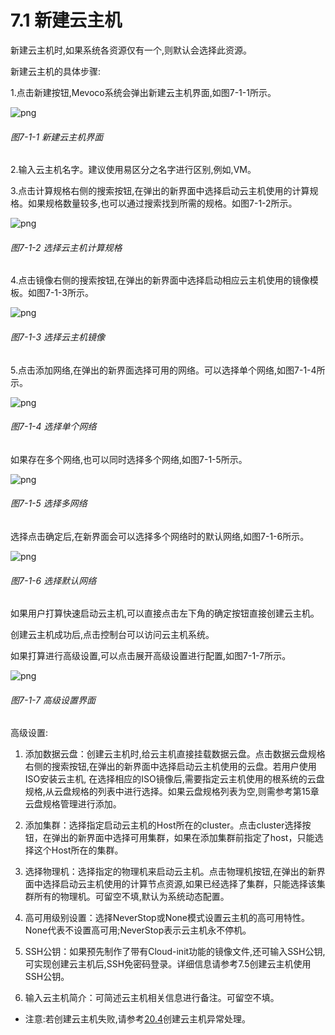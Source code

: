 # 7.1 新建云主机

新建云主机时,如果系统各资源仅有一个,则默认会选择此资源。


新建云主机的具体步骤:

1.点击新建按钮,Mevoco系统会弹出新建云主机界面,如图7-1-1所示。

![png](../images/7-1-1.png "图7-1-1 新建云主机界面")
###### 图7-1-1 新建云主机界面

2.输入云主机名字。建议使用易区分之名字进行区别,例如,VM。

3.点击计算规格右侧的搜索按钮,在弹出的新界面中选择启动云主机使用的计算规格。如果规格数量较多,也可以通过搜索找到所需的规格。如图7-1-2所示。

![png](../images/7-1-2.png "图7-1-2 选择云主机计算规格")
###### 图7-1-2 选择云主机计算规格

4.点击镜像右侧的搜索按钮,在弹出的新界面中选择启动相应云主机使用的镜像模板。如图7-1-3所示。

![png](../images/7-1-3.png "图7-1-3 选择云主机镜像")
###### 图7-1-3 选择云主机镜像

5.点击添加网络,在弹出的新界面选择可用的网络。可以选择单个网络,如图7-1-4所示。

![png](../images/7-1-4.png "图7-1-4 选择单个网络")
###### 图7-1-4 选择单个网络

如果存在多个网络,也可以同时选择多个网络,如图7-1-5所示。

![png](../images/7-1-5.png "图7-1-5 选择多网络")
###### 图7-1-5 选择多网络

选择点击确定后,在新界面会可以选择多个网络时的默认网络,如图7-1-6所示。

![png](../images/7-1-6.png "图7-1-6 选择默认网络")
###### 图7-1-6 选择默认网络

如果用户打算快速启动云主机,可以直接点击左下角的确定按钮直接创建云主机。

创建云主机成功后,点击控制台可以访问云主机系统。

如果打算进行高级设置,可以点击展开高级设置进行配置,如图7-1-7所示。

![png](../images/7-1-7.png "图7-1-7 高级设置界面")
###### 图7-1-7 高级设置界面

高级设置:

1. 添加数据云盘：创建云主机时,给云主机直接挂载数据云盘。点击数据云盘规格右侧的搜索按钮,在弹出的新界面中选择启动云主机使用的云盘。若用户使用ISO安装云主机, 在选择相应的ISO镜像后,需要指定云主机使用的根系统的云盘规格,从云盘规格的列表中进行选择。如果云盘规格列表为空,则需参考第15章云盘规格管理进行添加。

2. 添加集群：选择指定启动云主机的Host所在的cluster。点击cluster选择按钮，在弹出的新界面中选择可用集群，如果在添加集群前指定了host，只能选择这个Host所在的集群。

3. 选择物理机：选择指定的物理机来启动云主机。点击物理机按钮,在弹出的新界面中选择启动云主机使用的计算节点资源,如果已经选择了集群，只能选择该集群所有的物理机。可留空不填,默认为系统动态配置。

4. 高可用级别设置：选择NeverStop或None模式设置云主机的高可用特性。None代表不设置高可用;NeverStop表示云主机永不停机。

5. SSH公钥：如果预先制作了带有Cloud-init功能的镜像文件,还可输入SSH公钥,可实现创建云主机后,SSH免密码登录。详细信息请参考7.5创建云主机使用SSH公钥。  

6. 输入云主机简介：可简述云主机相关信息进行备注。可留空不填。

 * 注意:若创建云主机失败,请参考[20.4](/exception/create-vm.md)创建云主机异常处理。


